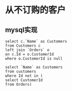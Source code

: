 # 从不订购的客户

## mysql实现

```
select c.`Name` as Customers
from Customers c
left join `Orders` o
on c.Id = o.CustomerId
where o.CustomerId is null
```

```
select `Name` as Customers
from customers
where Id not in (
select CustomerId
from Orders)
```
